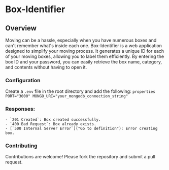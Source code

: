 # Box-Identifier

## Overview
Moving can be a hassle, especially when you have numerous boxes and can't remember what's inside each one. Box-Identifier is a web application designed to simplify your moving process. It generates a unique ID for each of your moving boxes, allowing you to label them efficiently. By entering the box ID and your password, you can easily retrieve the box name, category, and contents without having to open it.

### Configuration
Create a `.env` file in the root directory and add the following:
    ```properties
    PORT="3000"
    MONGO_URI="your_mongodb_connection_string"
    ```

### **Responses**:
    - `201 Created`: Box created successfully.
    - `400 Bad Request`: Box already exists.
    - [`500 Internal Server Error`]("Go to definition"): Error creating box.

### Contributing
Contributions are welcome! Please fork the repository and submit a pull request.

